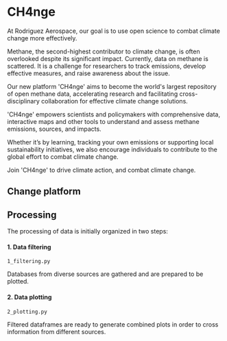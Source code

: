 # CH4nge

At Rodriguez Aerospace, our goal is to use open science to combat climate change more effectively.

Methane, the second-highest contributor to climate change, is often overlooked despite its significant impact. Currently, data on methane is scattered. It is a challenge for researchers to track emissions, develop effective measures, and raise awareness about the issue.

Our new platform 'CH4nge' aims to become the world's largest repository of open methane data, accelerating research and facilitating cross-disciplinary collaboration for effective climate change solutions.

'CH4nge' empowers scientists and policymakers with comprehensive data, interactive maps and other tools to understand and assess methane emissions, sources, and impacts.

Whether it’s by learning, tracking your own emissions or supporting local sustainability initiatives, we also encourage individuals to contribute to the global effort to combat climate change.

Join 'CH4nge' to drive climate action, and combat climate change.

## Change platform


## Processing
The processing of data is initially organized in two steps:

#### 1. Data filtering
`1_filtering.py`

Databases from diverse sources are gathered and are prepared to be plotted.

#### 2. Data plotting
`2_plotting.py`

Filtered dataframes are ready to generate combined plots in order to cross information from different sources.
